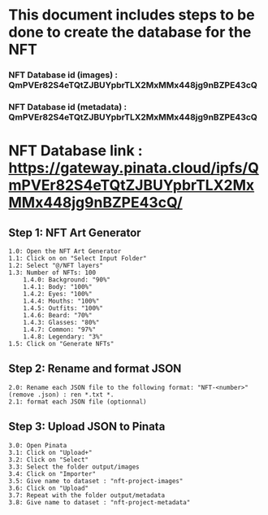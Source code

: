 # This document includes steps to be done to create the database for the NFT

### NFT Database id (images) : QmPVEr82S4eTQtZJBUYpbrTLX2MxMMx448jg9nBZPE43cQ
### NFT Database id (metadata) : QmPVEr82S4eTQtZJBUYpbrTLX2MxMMx448jg9nBZPE43cQ
# NFT Database link : https://gateway.pinata.cloud/ipfs/QmPVEr82S4eTQtZJBUYpbrTLX2MxMMx448jg9nBZPE43cQ/

## Step 1: NFT Art Generator
    1.0: Open the NFT Art Generator
    1.1: Click on on "Select Input Folder"
    1.2: Select "@/NFT layers"
    1.3: Number of NFTs: 100
        1.4.0: Background: "90%"
        1.4.1: Body: "100%"
        1.4.2: Eyes: "100%"
        1.4.4: Mouths: "100%"
        1.4.5: Outfits: "100%"
        1.4.6: Beard: "70%"
        1.4.3: Glasses: "80%"
        1.4.7: Common: "97%"
        1.4.8: Legendary: "3%"
    1.5: Click on "Generate NFTs"

## Step 2: Rename and format JSON
    2.0: Rename each JSON file to the following format: "NFT-<number>" (remove .json) : ren *.txt *.
    2.1: format each JSON file (optionnal)

## Step 3: Upload JSON to Pinata
    3.0: Open Pinata
    3.1: Click on "Upload+"
    3.2: Click on "Select"
    3.3: Select the folder output/images
    3.4: Click on "Importer"
    3.5: Give name to dataset : "nft-project-images"
    3.6: Click on "Upload"
    3.7: Repeat with the folder output/metadata
    3.8: Give name to dataset : "nft-project-metadata"




